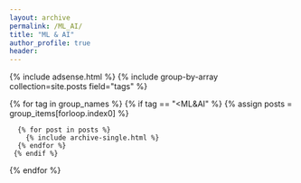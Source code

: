 ```yaml
---
layout: archive
permalink: /ML_AI/
title: "ML & AI"
author_profile: true
header:
---
```


{% include adsense.html %}
{% include group-by-array collection=site.posts field="tags" %}

{% for tag in group_names %}
    {% if tag == "<ML&AI" %}
	  {% assign posts = group_items[forloop.index0] %}
<!---	  <h2 id="{{ tag | slugify }}" class="archive__subtitle">{{ tag }}</h2> -->
	  {% for post in posts %}
	    {% include archive-single.html %}
	  {% endfor %}
	 {% endif %}
{% endfor %}
